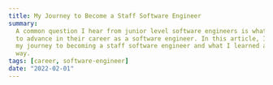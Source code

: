 ```yaml
---
title: My Journey to Become a Staff Software Engineer
summary:
  A common question I hear from junior level software engineers is what it takes
  to advance in their career as a software engineer. In this article, I discuss
  my journey to becoming a staff software engineer and what I learned along the
  way.
tags: [career, software-engineer]
date: "2022-02-01"
---
```


